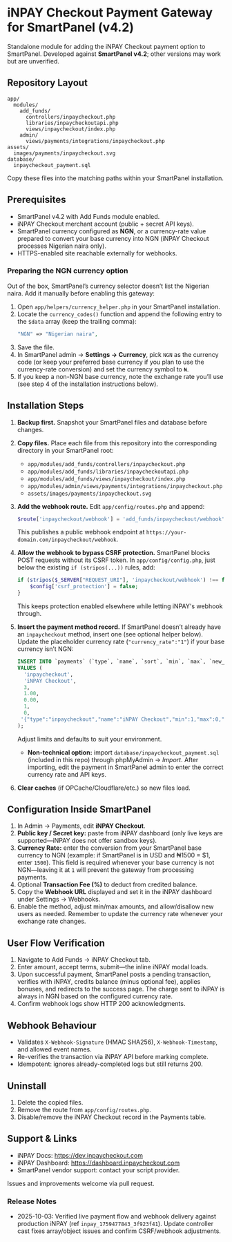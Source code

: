# iNPAY Checkout Payment Gateway for SmartPanel (v4.2)

Standalone module for adding the iNPAY Checkout payment option to SmartPanel. Developed against **SmartPanel v4.2**; other versions may work but are unverified.

## Repository Layout

```
app/
  modules/
    add_funds/
      controllers/inpaycheckout.php
      libraries/inpaycheckoutapi.php
      views/inpaycheckout/index.php
    admin/
      views/payments/integrations/inpaycheckout.php
assets/
  images/payments/inpaycheckout.svg
database/
  inpaycheckout_payment.sql
```

Copy these files into the matching paths within your SmartPanel installation.

## Prerequisites

- SmartPanel v4.2 with Add Funds module enabled.
- iNPAY Checkout merchant account (public + secret API keys).
- SmartPanel currency configured as **NGN**, or a currency-rate value prepared to convert your base currency into NGN (iNPAY Checkout processes Nigerian naira only).
- HTTPS-enabled site reachable externally for webhooks.

### Preparing the NGN currency option

Out of the box, SmartPanel’s currency selector doesn’t list the Nigerian naira. Add it manually before enabling this gateway:

1. Open `app/helpers/currency_helper.php` in your SmartPanel installation.
2. Locate the `currency_codes()` function and append the following entry to the `$data` array (keep the trailing comma):
   ```php
   "NGN" => "Nigerian naira",
   ```
3. Save the file.
4. In SmartPanel admin → **Settings → Currency**, pick `NGN` as the currency code (or keep your preferred base currency if you plan to use the currency-rate conversion) and set the currency symbol to `₦`.
5. If you keep a non-NGN base currency, note the exchange rate you’ll use (see step 4 of the installation instructions below).

## Installation Steps

1. **Backup first.** Snapshot your SmartPanel files and database before changes.

2. **Copy files.** Place each file from this repository into the corresponding directory in your SmartPanel root:
   - `app/modules/add_funds/controllers/inpaycheckout.php`
   - `app/modules/add_funds/libraries/inpaycheckoutapi.php`
   - `app/modules/add_funds/views/inpaycheckout/index.php`
   - `app/modules/admin/views/payments/integrations/inpaycheckout.php`
   - `assets/images/payments/inpaycheckout.svg`

3. **Add the webhook route.** Edit `app/config/routes.php` and append:
   ```php
   $route['inpaycheckout/webhook'] = 'add_funds/inpaycheckout/webhook';
   ```
   This publishes a public webhook endpoint at `https://your-domain.com/inpaycheckout/webhook`.

4. **Allow the webhook to bypass CSRF protection.** SmartPanel blocks POST requests without its CSRF token. In `app/config/config.php`, just below the existing `if (stripos(...))` rules, add:
   ```php
   if (stripos($_SERVER["REQUEST_URI"], 'inpaycheckout/webhook') !== false) {
       $config['csrf_protection'] = false;
   }
   ```
   This keeps protection enabled elsewhere while letting iNPAY's webhook through.

5. **Insert the payment method record.** If SmartPanel doesn’t already have an `inpaycheckout` method, insert one (see optional helper below). Update the placeholder currency rate (`"currency_rate":"1"`) if your base currency isn’t NGN:
   ```sql
   INSERT INTO `payments` (`type`, `name`, `sort`, `min`, `max`, `new_users`, `status`, `params`)
   VALUES (
     'inpaycheckout',
     'iNPAY Checkout',
     3,
     1.00,
     0.00,
     1,
     0,
    '{"type":"inpaycheckout","name":"iNPAY Checkout","min":1,"max":0,"new_users":1,"status":0,"option":{"public_key":"","secret_key":"","tnx_fee":"0","currency_rate":"1"}}'
   );
   ```
   Adjust limits and defaults to suit your environment.
   - **Non-technical option:** import `database/inpaycheckout_payment.sql` (included in this repo) through phpMyAdmin → *Import*. After importing, edit the payment in SmartPanel admin to enter the correct currency rate and API keys.
   
6. **Clear caches** (if OPCache/Cloudflare/etc.) so new files load.

## Configuration Inside SmartPanel

1. In Admin → Payments, edit **iNPAY Checkout**.
2. **Public key / Secret key:** paste from iNPAY dashboard (only live keys are supported—iNPAY does not offer sandbox keys).
3. **Currency Rate:** enter the conversion from your SmartPanel base currency to NGN (example: if SmartPanel is in USD and ₦1500 = $1, enter `1500`). This field is required whenever your base currency is not NGN—leaving it at `1` will prevent the gateway from processing payments.
4. Optional **Transaction Fee (%)** to deduct from credited balance.
5. Copy the **Webhook URL** displayed and set it in the iNPAY dashboard under Settings → Webhooks.
6. Enable the method, adjust min/max amounts, and allow/disallow new users as needed. Remember to update the currency rate whenever your exchange rate changes.

## User Flow Verification

1. Navigate to Add Funds → iNPAY Checkout tab.
2. Enter amount, accept terms, submit—the inline iNPAY modal loads.
3. Upon successful payment, SmartPanel posts a pending transaction, verifies with iNPAY, credits balance (minus optional fee), applies bonuses, and redirects to the success page.
   The charge sent to iNPAY is always in NGN based on the configured currency rate.
4. Confirm webhook logs show HTTP 200 acknowledgments.

## Webhook Behaviour

- Validates `X-Webhook-Signature` (HMAC SHA256), `X-Webhook-Timestamp`, and allowed event names.
- Re-verifies the transaction via iNPAY API before marking complete.
- Idempotent: ignores already-completed logs but still returns 200.

## Uninstall

1. Delete the copied files.
2. Remove the route from `app/config/routes.php`.
3. Disable/remove the iNPAY Checkout record in the Payments table.

## Support & Links

- iNPAY Docs: https://dev.inpaycheckout.com
- iNPAY Dashboard: https://dashboard.inpaycheckout.com
- SmartPanel vendor support: contact your script provider.

Issues and improvements welcome via pull request.

### Release Notes
- 2025-10-03: Verified live payment flow and webhook delivery against production iNPAY (ref `inpay_1759477843_3f923f41`). Update controller cast fixes array/object issues and confirm CSRF/webhook adjustments.
